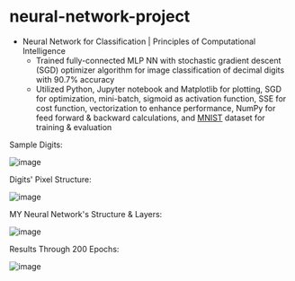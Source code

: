 # neural-network-project

* Neural Network for Classification | Principles of Computational Intelligence
  * Trained fully-connected MLP NN with stochastic gradient descent (SGD) optimizer algorithm for image classification of decimal digits with 90.7% accuracy
  * Utilized Python, Jupyter notebook and Matplotlib for plotting, SGD for optimization, mini-batch, sigmoid as activation function, SSE for cost function, vectorization to enhance performance, NumPy for feed forward & backward calculations, and [MNIST](http://yann.lecun.com/exdb/mnist/) dataset for training & evaluation

Sample Digits:

![image](https://github.com/amirbelbasi/neural-network/assets/58425120/26ae823b-dc9e-4983-a5a8-d2ba221aa828)

Digits' Pixel Structure:

![image](https://github.com/amirbelbasi/neural-network/assets/58425120/f30e6d54-0811-4ac6-a4e8-29a7574ff7bb)

MY Neural Network's Structure & Layers:

![image](https://github.com/amirbelbasi/neural-network/assets/58425120/8d14915f-f2d3-48f7-86e3-d21076bae7d4)

Results Through 200 Epochs:

![image](https://github.com/amirbelbasi/neural-network-project/assets/58425120/6b0e1feb-098d-426d-9ae5-f6f370396180)
